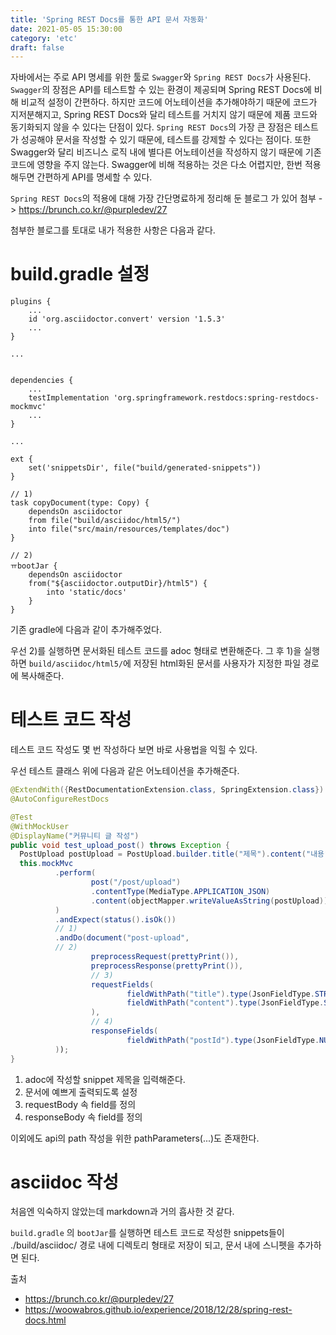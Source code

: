 ```yaml
---
title: 'Spring REST Docs를 통한 API 문서 자동화'
date: 2021-05-05 15:30:00
category: 'etc'
draft: false
---  
```


자바에서는 주로 API 명세를 위한 툴로 `Swagger`와 `Spring REST Docs`가 사용된다. `Swagger`의 장점은 API를 테스트할 수 있는 환경이 제공되며 Spring REST Docs에 비해 비교적 설정이 간편하다. 하지만 코드에 어노테이션을 추가해야하기 때문에 코드가 지저분해지고, Spring REST Docs와 달리 테스트를 거치지 않기 때문에 제품 코드와 동기화되지 않을 수 있다는 단점이 있다.
`Spring REST Docs`의 가장 큰 장점은 테스트가 성공해야 문서을 작성할 수 있기 때문에, 테스트를 강제할 수 있다는 점이다. 또한 Swagger와 달리 비즈니스 로직 내에 별다른 어노테이션을 작성하지 않기 때문에 기존 코드에 영향을 주지 않는다. Swagger에 비해 적용하는 것은 다소 어렵지만, 한번 적용해두면 간편하게 API를 명세할 수 있다.

`Spring REST Docs`의 적용에 대해 가장 간단명료하게 정리해 둔 블로그
가 있어 첨부 -> https://brunch.co.kr/@purpledev/27

첨부한 블로그를 토대로 내가 적용한 사항은 다음과 같다.


# build.gradle 설정

``` 
plugins {
	...
	id 'org.asciidoctor.convert' version '1.5.3'
	...
}

...


dependencies {
    ... 
    testImplementation 'org.springframework.restdocs:spring-restdocs-mockmvc'
    ...
}

...

ext {
	set('snippetsDir', file("build/generated-snippets"))
}

// 1)
task copyDocument(type: Copy) {
	dependsOn asciidoctor
	from file("build/asciidoc/html5/")
	into file("src/main/resources/templates/doc")
}

// 2)
ㅠbootJar {
	dependsOn asciidoctor
	from("${asciidoctor.outputDir}/html5") {
		into 'static/docs'
	}
}
```

기존 gradle에 다음과 같이 추가해주었다. 

우선 2)를 실행하면 문서화된 테스트 코드를 adoc 형태로 변환해준다.
그 후 1)을 실행하면 `build/asciidoc/html5/`에 저장된 html화된 문서를 사용자가 지정한 파일 경로에 복사해준다.

# 테스트 코드 작성

테스트 코드 작성도 몇 번 작성하다 보면 바로 사용법을 익힐 수 있다.

우선 테스트 클래스 위에 다음과 같은 어노테이션을 추가해준다.

``` java
@ExtendWith({RestDocumentationExtension.class, SpringExtension.class})
@AutoConfigureRestDocs
```

``` java
@Test
@WithMockUser
@DisplayName("커뮤니티 글 작성")
public void test_upload_post() throws Exception {
  PostUpload postUpload = PostUpload.builder.title("제목").content("내용").build();
  this.mockMvc
          .perform(
                  post("/post/upload")
                  .contentType(MediaType.APPLICATION_JSON)
                  .content(objectMapper.writeValueAsString(postUpload))
          )
          .andExpect(status().isOk())
          // 1)
          .andDo(document("post-upload",
          // 2)
                  preprocessRequest(prettyPrint()),
                  preprocessResponse(prettyPrint()),
                  // 3)
                  requestFields(
                          fieldWithPath("title").type(JsonFieldType.STRING).description("제목")),
                          fieldWithPath("content").type(JsonFieldType.STRING).description("내용"))
                  ),
                  // 4)
                  responseFields(
                          fieldWithPath("postId").type(JsonFieldType.NUMBER).description("글 id").attributes(getExampleAttribute(1))
          ));
}
```

1) adoc에 작성할 snippet 제목을 입력해준다. 
2) 문서에 예쁘게 출력되도록 설정
3) requestBody 속 field를 정의
4) responseBody 속 field를 정의

이외에도 api의 path 작성을 위한 pathParameters(...)도 존재한다.

# asciidoc 작성 
처음엔 익숙하지 않았는데 markdown과 거의 흡사한 것 같다.

`build.gradle` 의 `bootJar`를 실행하면 테스트 코드로 작성한 snippets들이 ./build/asciidoc/ 경로 내에 디렉토리 형태로 저장이 되고, 문서 내에 스니펫을 추가하면 된다. 

출처 
- https://brunch.co.kr/@purpledev/27
- https://woowabros.github.io/experience/2018/12/28/spring-rest-docs.html